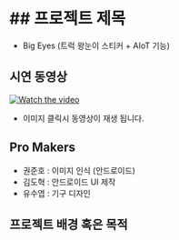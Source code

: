# ## 프로젝트 제목

* Big Eyes  (트럭 왕눈이 스티커 + AIoT 기능)

## 시연 동영상


[![Watch the video](https://user-images.githubusercontent.com/46912845/187036940-9bed19c4-b628-49a1-8200-89b043ec7f70.JPG)](https://youtu.be/gAta0gq1IZo)
* 이미지 클릭시 동영상이 재생 됩니다.


## Pro Makers

* 권준호 : 이미지 인식 (안드로이드)
* 김도혁 : 안드로이드 UI 제작
* 유수엽 : 기구 디자인

## 프로젝트 배경 혹은 목적

